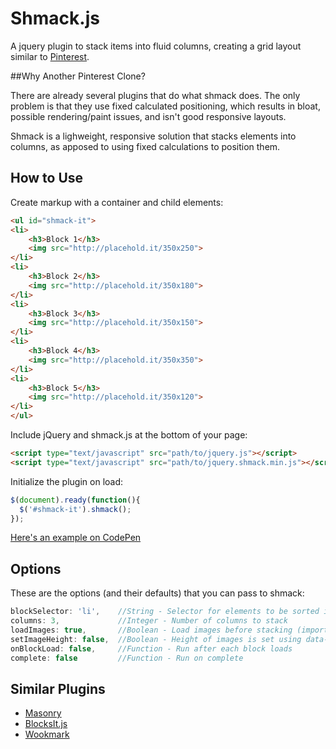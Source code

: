 Shmack.js
===========

A jquery plugin to stack items into fluid columns, creating a grid layout similar to [Pinterest](http://www.pinterest.com).

##Why Another Pinterest Clone?

There are already several plugins that do what shmack does. The only problem is that they use fixed calculated positioning, which results in bloat, possible rendering/paint issues, and isn't good responsive layouts.

Shmack is a lighweight, responsive solution that stacks elements into columns, as apposed to using fixed calculations to position them.


How to Use
----------

Create markup with a container and child elements:
```html
<ul id="shmack-it">
<li>
    <h3>Block 1</h3>
    <img src="http://placehold.it/350x250">
</li>
<li>
    <h3>Block 2</h3>
    <img src="http://placehold.it/350x180">
</li>
<li>
    <h3>Block 3</h3>
    <img src="http://placehold.it/350x150">
</li>
<li>
    <h3>Block 4</h3>
    <img src="http://placehold.it/350x350">
</li>
<li>
    <h3>Block 5</h3>
    <img src="http://placehold.it/350x120">
</li>
</ul>
```

Include jQuery and shmack.js at the bottom of your page:
```html
<script type="text/javascript" src="path/to/jquery.js"></script>
<script type="text/javascript" src="path/to/jquery.shmack.min.js"></script>
```

Initialize the plugin on load:
```javascript
$(document).ready(function(){
  $('#shmack-it').shmack();
});
````

[Here's an example on CodePen](http://codepen.io/mattdrose/pen/LDfFp)


Options
-------

These are the options (and their defaults) that you can pass to shmack:

```javascript
blockSelector: 'li',	//String - Selector for elements to be sorted into columns
columns: 3,				//Integer - Number of columns to stack
loadImages: true,		//Boolean - Load images before stacking (important for calculating heights)
setImageHeight: false,	//Boolean - Height of images is set using data-height (used for faster *	load time)
onBlockLoad: false,		//Function - Run after each block loads
complete: false			//Function - Run on complete
````


Similar Plugins
---------------

*	[Masonry](https://github.com/desandro/masonry)
*	[BlocksIt.js](http://www.inwebson.com/jquery/blocksit-js-dynamic-grid-layout-jquery-plugin/)
*	[Wookmark](https://github.com/GBKS/Wookmark-jQuery)
